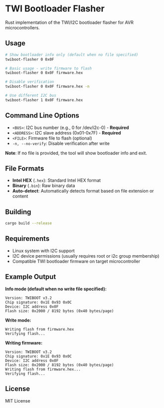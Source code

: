 # TWI Bootloader Flasher

Rust implementation of the TWI/I2C bootloader flasher for AVR microcontrollers.

## Usage

```bash
# Show bootloader info only (default when no file specified)
twiboot-flasher 0 0x0F

# Basic usage - write firmware to flash
twiboot-flasher 0 0x0F firmware.hex

# Disable verification
twiboot-flasher 0 0x0F firmware.hex -n

# Use different I2C bus
twiboot-flasher 1 0x0F firmware.hex
```

## Command Line Options

- `<BUS>`: I2C bus number (e.g., 0 for /dev/i2c-0) - **Required**
- `<ADDRESS>`: I2C slave address (0x01-0x7F) - **Required**
- `<FILE>`: Firmware file to flash (optional)
- `-n, --no-verify`: Disable verification after write

**Note**: If no file is provided, the tool will show bootloader info and exit.

## File Formats

- **Intel HEX** (`.hex`): Standard Intel HEX format
- **Binary** (`.bin`): Raw binary data
- **Auto-detect**: Automatically detects format based on file extension or content

## Building

```bash
cargo build --release
```

## Requirements

- Linux system with I2C support
- I2C device permissions (usually requires root or i2c group membership)
- Compatible TWI bootloader firmware on target microcontroller

## Example Output

**Info mode (default when no write file specified):**
```
Version: TWIBOOT v3.2
Chip signature: 0x1E 0x93 0x0C
Device: I2C address 0x0F
Flash size: 0x2000 / 8192 bytes (0x40 bytes/page)
```

**Write mode:**
```
Writing flash from firmware.hex
Verifying flash...
```

**Writing firmware:**
```
Version: TWIBOOT v3.2
Chip signature: 0x1E 0x93 0x0C
Device: I2C address 0x0F
Flash size: 0x2000 / 8192 bytes (0x40 bytes/page)
Writing flash from firmware.hex...
Verifying flash...
```

## License

MIT License

